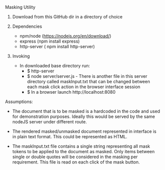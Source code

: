 Masking Utility

1. Download from this GitHub dir in a directory of choice

2. Dependencies
	* npm/node (https://nodejs.org/en/download/)
	* express (npm install express)
	* http-server ( npm install http-server)

3. Invoking
	* In downloaded base directory run:
		* $ http-server
		* $ node server/server.js - There is another file in this server directory called maskInput.txt that can be changed between each mask click action in the browser interface session
		* $ In a browser launch http://localhost:8080 

Assumptions:
* The document that is to be masked is a hardcoded in the code and used for demonstration purposes. Ideally this would be served by the same nodeJS server under different route.

* The rendered masked/unmasked document represented in interface is in plain text format. This could be represented as HTML.

* The maskInput.txt file contains a single string representing all mask tokens to be applied to the document as masked. Only items between single or double quotes will be considered in the masking per requirement. This file is read on each click of the mask button.
